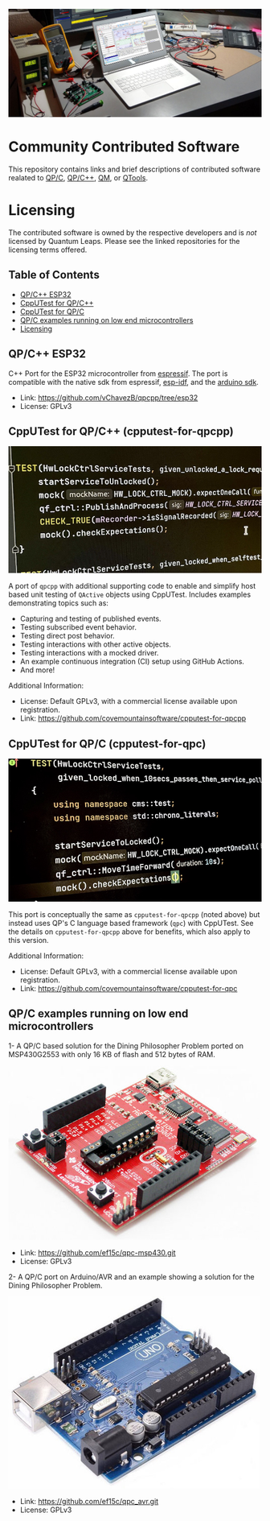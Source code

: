 [![Modern Embedded Software](img/masthead1.jpg)](https://www.state-machine.com)

# Community Contributed Software

This repository contains links and brief descriptions of contributed software realated to [QP/C](https://github.com/QuantumLeaps/qpc), [QP/C++](https://github.com/QuantumLeaps/qpcpp), [QM](https://github.com/QuantumLeaps/qm), or [QTools](https://github.com/QuantumLeaps/qtools).

# Licensing
The contributed software is owned by the respective developers and is *not* licensed by Quantum Leaps. Please see the linked repositories for the licensing terms offered.

## Table of Contents
- [QP/C++ ESP32](#qpc-esp32)
- [CppUTest for QP/C++](#cpputest-for-qpc-cpputest-for-qpcpp)
- [CppUTest for QP/C](#cpputest-for-qpc-cpputest-for-qpc)
- [QP/C examples running on low end microcontrollers](#qpc-examples-running-on-low-end-microcontrollers)
- [Licensing](#licensing)<br>


## QP/C++ ESP32
C++ Port for the ESP32 microcontroller from [espressif](https://www.espressif.com/). The port is compatible with the native sdk from espressif, [esp-idf](https://github.com/espressif/esp-idf), and the [arduino sdk](https://github.com/espressif/arduino-esp32). 

- Link: https://github.com/vChavezB/qpcpp/tree/esp32
- License: GPLv3

## CppUTest for QP/C++ (cpputest-for-qpcpp)
[![cpputest-for-qpcpp](img/cpputest-qpcpp-img.jpg)](https://github.com/covemountainsoftware/cpputest-for-qpcpp)

A port of `qpcpp` with additional supporting code to enable and simplify host based unit testing 
of `QActive` objects using CppUTest. Includes examples demonstrating topics such as:  
* Capturing and testing of published events.
* Testing subscribed event behavior.
* Testing direct post behavior.
* Testing interactions with other active objects.
* Testing interactions with a mocked driver.
* An example continuous integration (CI) setup using GitHub Actions.
* And more!

Additional Information:
- License: Default GPLv3, with a commercial license available upon registration.
- Link: https://github.com/covemountainsoftware/cpputest-for-qpcpp

## CppUTest for QP/C (cpputest-for-qpc)
[![cpputest-for-qpc](img/cpputest-qpc-img.jpg)](https://github.com/covemountainsoftware/cpputest-for-qpc)

This port is conceptually the same as `cpputest-for-qpcpp` (noted above) but instead uses QP's C language 
based framework (`qpc`) with CppUTest. See the details on `cpputest-for-qpcpp` above for benefits, which also apply to 
this version.

Additional Information:
- License: Default GPLv3, with a commercial license available upon registration.
- Link: https://github.com/covemountainsoftware/cpputest-for-qpc

## QP/C examples running on low end microcontrollers
1- A QP/C based solution for the Dining Philosopher Problem ported on MSP430G2553 with only 16 KB of flash and 512 bytes of RAM.

[![MSP430 LaunchPad](img/msp430-launchpad.jpg)](https://github.com/ef15c/qpc-msp430.git)

- Link: https://github.com/ef15c/qpc-msp430.git
- License: GPLv3

2- A QP/C port on Arduino/AVR and an example showing a solution for the Dining Philosopher Problem.

[![Arduino UNO](img/arduino-uno.jpg)](https://github.com/ef15c/qpc_avr.git)

- Link: https://github.com/ef15c/qpc_avr.git
- License: GPLv3

